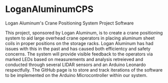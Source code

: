 # LoganAluminumCPS
Logan Aluminum's Crane Positioning System Project Software

This project, sponsored by Logan Aluminum, is to create a crane positioning system to aid large overhead crane operators in placing aluminum sheet coils in proper positions on the storage racks. Logan Aluminum has had issues with this in the past and has caused both efficientcy and safety concerns. The system will provide visible feedback to the operators via marked LEDs based on measurements and analysis retreieved and conducted through several LIDAR sensors and an Arduino Leonardo respectfully. The GitHub page is to store and track iterations of the software to be implemented on the Arduino Microcontroller within our system.
